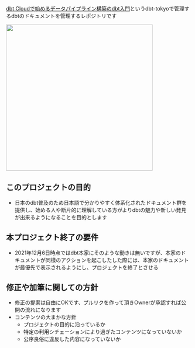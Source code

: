 [dbt Cloudで始めるデータパイプライン構築のdbt入門](https://zenn.dev/dbt_tokyo/books/537de43829f3a0)というdbt-tokyoで管理するdbtのドキュメントを管理するレポジトリです

<img src="https://i.gyazo.com/e6f83bbcf59e8df603a32f1ae43318bf.png" width="400">

## このプロジェクトの目的
- 日本のdbt普及のため日本語で分かりやすく体系化されたドキュメント群を提供し、始める人や断片的に理解している方がよりdbtの魅力や新しい発見が出来るようになることを目的とします

## 本プロジェクト終了の要件
- 2021年12月6日時点ではdbt本家にそのような動きは無いですが、本家のドキュメントが同樣のアクションを起こしたした際には、本家のドキュメントが最優先で表示されるようにし、プロジェクトを終了とさせる

## 修正や加筆に関しての方針
- 修正の提案は自由にOKです、プルリクを作って頂きOwnerが承認すれば公開の流れになります
- コンテンツの大まかな方針
  - プロジェクトの目的に沿っているか
  - 特定の利用シチェーションにより過ぎたコンテンツになっていないか
  - 公序良俗に違反した内容になっていないか
